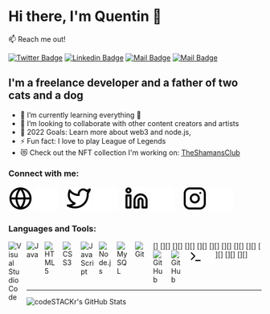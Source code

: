 # Hi there, I'm Quentin 👋  

:mailbox: Reach me out!

[![Twitter Badge](https://img.shields.io/badge/-@Ipenywis-1ca0f1?style=flat&labelColor=1ca0f1&logo=twitter&logoColor=white&link=https://twitter.com/Quentinios)](https://twitter.com/Quentinios) [![Linkedin Badge](https://img.shields.io/badge/-Islem-0e76a8?style=flat&labelColor=0e76a8&logo=linkedin&logoColor=white)](https://www.linkedin.com/in/quentinnewton/) [![Mail Badge](https://img.shields.io/badge/-@islempenywis-e84393?style=flat&labelColor=e84393&logo=instagram&logoColor=white)](https://www.instagram.com/mrquentinio/) [![Mail Badge](https://img.shields.io/badge/-islempenywis-c0392b?style=flat&labelColor=c0392b&logo=gmail&logoColor=white)](mailto:quentinnewton@gmail.com)

## I'm a freelance developer and a father of two cats and a dog

- 🌱 I’m currently learning everything 🤣
- 👯 I’m looking to collaborate with other content creators and artists
- 🥅 2022 Goals: Learn more about web3 and node.js,
- ⚡ Fun fact: I love to play League of Legends
- 😻 Check out the NFT collection I'm working on: [TheShamansClub](https://www.instagram.com/theshamansclub/)

### Connect with me:

[![website](./img/globe-light.svg)]()
[![website](./img/globe-dark.svg)]()
&nbsp;&nbsp;
[![website](./img/twitter-light.svg)](https://twitter.com/Quentinios)
[![website](./img/twitter-dark.svg)](https://twitter.com/Quentinios)
&nbsp;&nbsp;
[![website](./img/linkedin-light.svg)](https://www.linkedin.com/in/quentinnewton/)
[![website](./img/linkedin-dark.svg)](https://www.linkedin.com/in/quentinnewton/)
&nbsp;&nbsp;
[![website](./img/instagram-light.svg)](https://www.instagram.com/mrquentinio/)
[![website](./img/instagram-dark.svg)](https://www.instagram.com/mrquentinio/)

### Languages and Tools:

[<img align="left" alt="Visual Studio Code" width="26px" src="https://cdn.jsdelivr.net/gh/devicons/devicon/icons/vscode/vscode-original.svg" style="padding-right:10px;" />]
[<img align="left" alt="Java" width="26px" src="https://cdn.jsdelivr.net/gh/devicons/devicon/icons/java/java-original.svg" style="padding-right:10px;" />][]
[<img align="left" alt="HTML5" width="26px" src="https://cdn.jsdelivr.net/gh/devicons/devicon/icons/html5/html5-original.svg" style="padding-right:10px;" />][]
[<img align="left" alt="CSS3" width="26px" src="https://cdn.jsdelivr.net/gh/devicons/devicon/icons/css3/css3-original.svg" style="padding-right:10px;" />][]
[<img align="left" alt="JavaScript" width="26px" src="https://cdn.jsdelivr.net/gh/devicons/devicon/icons/javascript/javascript-original.svg" style="padding-right:10px;" />][]
[<img align="left" alt="Node.js" width="26px" src="https://cdn.jsdelivr.net/gh/devicons/devicon/icons/nodejs/nodejs-original.svg" style="padding-right:10px;" />][]
[<img align="left" alt="MySQL" width="26px" src="https://cdn.jsdelivr.net/gh/devicons/devicon/icons/mysql/mysql-original.svg" style="padding-right:10px;" />][]
[<img align="left" alt="Git" width="26px" src="https://cdn.jsdelivr.net/gh/devicons/devicon/icons/git/git-original.svg" style="padding-right:10px;" />][]
[<img align="left" alt="GitHub" width="26px" src="https://user-images.githubusercontent.com/3369400/139447912-e0f43f33-6d9f-45f8-be46-2df5bbc91289.png" style="padding-right:10px;" />][]
[<img align="left" alt="GitHub" width="26px" src="https://user-images.githubusercontent.com/3369400/139448065-39a229ba-4b06-434b-bc67-616e2ed80c8f.png" style="padding-right:10px;" />][]
[<img align="left" alt="Terminal" width="26px" src="./img/terminal-light.svg" />][]
[<img align="left" alt="Terminal" width="26px" src="./img/terminal-dark.svg" />][]

<br />
<br />

---


  <img align="left" alt="codeSTACKr's GitHub Stats" src="https://github-readme-stats.vercel.app/api?username=Quentinio&show_icons=true&hide_border=false&title_color=ff652f&icon_color=FFE400&bg_color=09131B&text_color=ffffff&border_color=0c1a25" />




[twitter]: https://twitter.com/Quentinios
[instagram]: https://www.instagram.com/mrquentinio/
[linkedin]: https://www.linkedin.com/in/quentinnewton/


